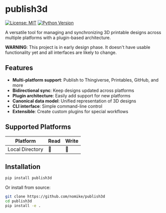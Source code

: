 # publish3d

[![License: MIT](https://img.shields.io/badge/License-MIT-yellow.svg)](https://opensource.org/licenses/MIT)
[![Python Version](https://img.shields.io/badge/python-3.11+-blue.svg)](https://www.python.org/downloads/)

A versatile tool for managing and synchronizing 3D printable designs across multiple platforms with a plugin-based architecture.

**WARNING**: This project is in early design phase. It doesn't have usable functionality yet and all interfaces are likely to change.

## Features

- **Multi-platform support**: Publish to Thingiverse, Printables, GitHub, and more
- **Bidirectional sync**: Keep designs updated across platforms
- **Plugin architecture**: Easily add support for new platforms
- **Canonical data model**: Unified representation of 3D designs
- **CLI interface**: Simple command-line control
- **Extensible**: Create custom plugins for special workflows

## Supported Platforms

| Platform        | Read | Write |
|-----------------|------|-------|
| Local Directory | 🚧   | 🚧    |

## Installation

```bash
pip install publish3d
```

Or install from source:

```bash
git clone https://github.com/nomike/publish3d
cd publish3d
pip install -e .
```
